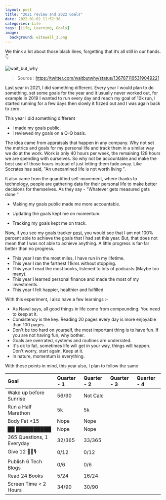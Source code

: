 ```yaml
---
layout: post
title: "2021 review and 2022 Goals"
date: 2022-01-02 11:52:38
categories: Life
tags: [Life, Learning, Goals]
image:
  background: witewall_3.png
---
```


We think a lot about those black lines, forgetting that it’s all still in our hands. 👇

<img src="https://i.imgur.com/PPVOTCy.jpg" alt="wait_but_why">

> Source : https://twitter.com/waitbutwhy/status/1367871165319049221

Last year in 2021, I did something different. Every year I would plan to do something, set some goals for the year and it usually never worked out, for example in 2019 I wanted to run every day and reach my goal of 10k run, I started running for a few days then slowly it fizzed out and I was again back to zero.

This year I did something different

- I made my goals public.
- I reviewed my goals on a Q-Q basis.

The idea came from appraisals that happen in any company. Why not set the metrics and goals for my personal life and track them in a similar way we do at the work. Work is only 40 hours per week, the remaining 128 hours we are spending with ourselves. So why not be accountable and make the best use of those hours instead of just letting them fade away. Like Socrates has said, "An unexamined life is not worth living ".

It also came from the quantified self-movement, where thanks to technology, people are gathering data for their personal life to make better decisions for themselves. As they say - "Whatever gets measured gets done "

- Making my goals public made me more accountable.

- Updating the goals kept me on momentum.

- Tracking my goals kept me on track.

Now, if you see my goals tracker [post](https://yogeshpandey.in/life/Goals-and-routines-2021/), you would see that I am not 100% percent able to achieve the goals that I had set this year. But, that does not mean that I was not able to achieve anything. A little progress is far-far better than no progress.

- This year I ran the most miles, I have run in my lifetime.
- This year I ran the farthest 11kms without stopping.
- This year I read the most books, listened to lots of podcasts (Maybe too many).
- This year I learned personal finance and made the most of my investments.
- This year I felt happier, healthier and fulfilled.

With this experiment, I also have a few learnings :-

- As Naval says, all good things in life come from compounding. You need to keep at it.
- Consistency is the key. Reading 20 pages every day is more enjoyable than 100 pages.
- Don't be too hard on yourself, the most important thing is to have fun. If you are not having fun, why bother.
- Goals are overrated, systems and routines are underrated.
- It's ok to fail, sometimes life will get in your way, things will happen. Don't worry, start again, Keep at it.
- In nature, momentum is everything.

With these points in mind, this year also, I plan to follow the same

| Goal                      | Quarter - 1 | Quarter - 2 | Quarter - 3 | Quarter - 4 |
| :------------------------ | :---------- | :---------- | :---------- | :---------- |
| Wake up before Sunrise    | 56/90 |  Not Calc      |             |             |
| Run a Half Marathon       |  5k  |      5k       |             |             |
| Body Fat <15              | Nope   |       Nope      |             |             |
| ██ ██████████             | Nope   |     Nope        |             |             |
| 365 Questions, 1 Everyday | 32/365  |     33/365        |             |             |
| Give 12 👨‍🎓🎙️              |0/12  |      0/12       |             |             |
| Publish 6 Tech Blogs      | 0/6  |       0/6      |             |             |
| Read 24 Books             | 5/24     |      16/24    |             |             |
| Screen Time < 2 Hours     | 34/90     |      30/90       |             |             |
